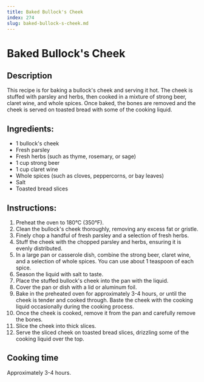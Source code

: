 ```yaml
---
title: Baked Bullock's Cheek
index: 274
slug: baked-bullock-s-cheek.md
---
```


# Baked Bullock's Cheek

## Description
This recipe is for baking a bullock's cheek and serving it hot. The cheek is stuffed with parsley and herbs, then cooked in a mixture of strong beer, claret wine, and whole spices. Once baked, the bones are removed and the cheek is served on toasted bread with some of the cooking liquid.

## Ingredients:
- 1 bullock's cheek
- Fresh parsley
- Fresh herbs (such as thyme, rosemary, or sage)
- 1 cup strong beer
- 1 cup claret wine
- Whole spices (such as cloves, peppercorns, or bay leaves)
- Salt
- Toasted bread slices

## Instructions:
1. Preheat the oven to 180°C (350°F).
2. Clean the bullock's cheek thoroughly, removing any excess fat or gristle.
3. Finely chop a handful of fresh parsley and a selection of fresh herbs.
4. Stuff the cheek with the chopped parsley and herbs, ensuring it is evenly distributed.
5. In a large pan or casserole dish, combine the strong beer, claret wine, and a selection of whole spices. You can use about 1 teaspoon of each spice.
6. Season the liquid with salt to taste.
7. Place the stuffed bullock's cheek into the pan with the liquid.
8. Cover the pan or dish with a lid or aluminum foil.
9. Bake in the preheated oven for approximately 3-4 hours, or until the cheek is tender and cooked through. Baste the cheek with the cooking liquid occasionally during the cooking process.
10. Once the cheek is cooked, remove it from the pan and carefully remove the bones.
11. Slice the cheek into thick slices.
12. Serve the sliced cheek on toasted bread slices, drizzling some of the cooking liquid over the top.

## Cooking time
Approximately 3-4 hours.